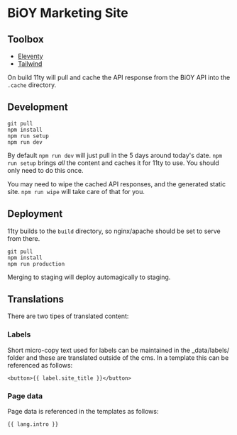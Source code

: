 # BiOY Marketing Site
## Toolbox

- [Eleventy](https://11ty.dev)
- [Tailwind](https://tailwindcss.com)

On build 11ty will pull and cache the API response from the BiOY API into the `.cache` directory.

## Development

```
git pull
npm install
npm run setup
npm run dev
```

By default `npm run dev` will just pull in the 5 days around today's date. `npm run setup` brings _all_ the content and caches it for 11ty to use. You should only need to do this once.

You may need to wipe the cached API responses, and the generated static site. `npm run wipe` will take care of that for you.

## Deployment

11ty builds to the `build` directory, so nginx/apache should be set to serve from there.

```
git pull
npm install
npm run production
```

Merging to staging will deploy automagically to staging.


## Translations

There are two tipes of translated content:
### Labels

Short micro-copy text used for labels can be maintained in the _data/labels/ folder and these are translated outside of the cms. In a template this can be referenced as follows:

```
<button>{{ label.site_title }}</button>
```

### Page data

Page data is referenced in the templates as follows:

```
{{ lang.intro }}
```


